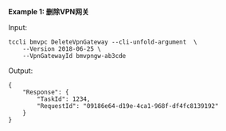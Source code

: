 **Example 1: 删除VPN网关**



Input: 

```
tccli bmvpc DeleteVpnGateway --cli-unfold-argument  \
    --Version 2018-06-25 \
    --VpnGatewayId bmvpngw-ab3cde
```

Output: 
```
{
    "Response": {
        "TaskId": 1234,
        "RequestId": "09186e64-d19e-4ca1-968f-df4fc8139192"
    }
}
```


